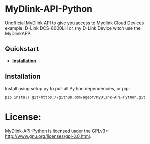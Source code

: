 # MyDlink-API-Python

Unofficial MyDlink API to give you access to Mydlink Cloud Devices example: D-Link DCS-8000LH or any D-Link Device witch use the MyDlinkAPP.


## Quickstart
 * **[Installation](#installation)**

## Installation

Install using setup.py to pull all Python dependencies, or pip:

```
pip install git+https://github.com/ageof/MyDlink-API-Python.git
```


# License:
MyDlink-API-Python is licensed under the GPLv3+: http://www.gnu.org/licenses/gpl-3.0.html.
